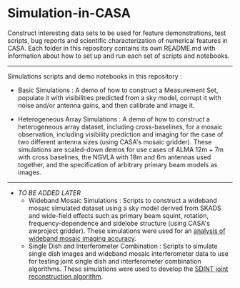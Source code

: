 # Simulation-in-CASA
Construct interesting data sets to be used for feature demonstrations, test scripts, bug reports and scientific characterization of numerical features in CASA. Each folder in this repository contains its own README.md with information about how to set up and run each set of scripts and notebooks. 

*** 
Simulations scripts and demo notebooks in this repository :

 - Basic Simulations : A demo of how to construct a Measurement Set, populate it with visibilities predicted from a sky model, corrupt it with noise and/or antenna gains, and then calibrate and image it. 
 
 - Heterogeneous Array Simulations : A demo of how to construct a heterogeneous array dataset, including cross-baselines, for a mosaic observation, including visibility prediction and imaging for the case of two different antenna sizes (using CASA's mosaic gridder). These simulations are scaled-down demos for use cases of ALMA 12m + 7m with cross baselines, the NGVLA with 18m and 6m antennas used together, and the specification of arbitrary primary beam models as images. 
 
*** 
 
 - *TO BE ADDED LATER* 
      - Wideband Mosaic Simulations : Scripts to construct a wideband mosaic simulated dataset using a sky model derived from SKADS and wide-field effects such as primary beam squint, rotation, frequency-dependence and sidelobe structure (using CASA's awproject gridder). These simulations were used for an [analysis of wideband mosaic imaging accuracy](http://iopscience.iop.org/article/10.3847/0004-6256/152/5/124/meta). 
      - Single Dish and Interferometer Combination : Scripts to simulate single dish images and wideband mosaic interferometer data to use for testing joint single dish and interferometer combination algorithms. These simulations were used to develop the [SDINT joint reconstruction algorithm](https://iopscience.iop.org/article/10.3847/1538-3881/ab1aa7/meta).
